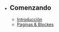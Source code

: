 - ## Comenzando
    - [Introducción](/{{route}}/{{version}}/overview)
    - [Paginas & Blockes](/{{route}}/{{version}}/pages)